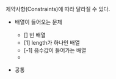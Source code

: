 제약사항(Constraints)에 따라 달라질 수 있다.

- 배열이 들어오는 문제

  - [] 빈 배열
  - [1] length가 하나인 배열
  - [-1] 음수값이 들어가는 배열
  -

- 공통
